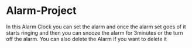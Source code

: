 # Alarm-Project

In this Alarm Clock you can set the alarm and once the alarm set goes of it starts ringing and then you can snooze the alarm for 3minutes or the turn off the alarm. You can also delete the Alarm if you want to delete it
